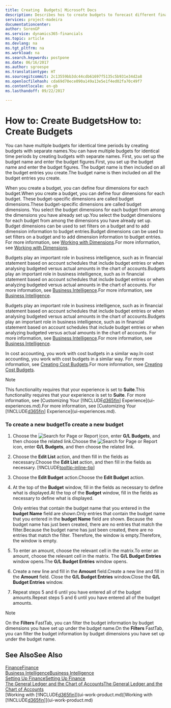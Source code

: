 ```yaml
---
title: Creating  Budgets| Microsoft Docs
description: Describes hos to create budgets to forecast different financial activities and assign dimensions for business intelligence purposes.
services: project-madeira
documentationcenter: 
author: SorenGP
ms.service: dynamics365-financials
ms.topic: article
ms.devlang: na
ms.tgt_pltfrm: na
ms.workload: na
ms.search.keywords: postpone
ms.date: 06/16/2017
ms.author: sgroespe
ms.translationtype: HT
ms.sourcegitcommit: 2c13559bb3dc44cdb61697f5135c5b931e34d2a8
ms.openlocfilehash: cda69d70ece090a149a13e5e1f4ed02fa70c49f7
ms.contentlocale: en-gb
ms.lasthandoff: 09/22/2017

---
```

# <a name="how-to-create--budgets"></a><span data-ttu-id="1322e-103">How to: Create  Budgets</span><span class="sxs-lookup"><span data-stu-id="1322e-103">How to: Create  Budgets</span></span>
<span data-ttu-id="1322e-104">You can have multiple budgets for identical time periods by creating budgets with separate names.</span><span class="sxs-lookup"><span data-stu-id="1322e-104">You can have multiple budgets for identical time periods by creating budgets with separate names.</span></span> <span data-ttu-id="1322e-105">First, you set up the budget name and enter the budget figures.</span><span class="sxs-lookup"><span data-stu-id="1322e-105">First, you set up the budget name and enter the budget figures.</span></span> <span data-ttu-id="1322e-106">The budget name is then included on all the budget entries you create.</span><span class="sxs-lookup"><span data-stu-id="1322e-106">The budget name is then included on all the budget entries you create.</span></span>  

 <span data-ttu-id="1322e-107">When you create a budget, you can define four dimensions for each budget.</span><span class="sxs-lookup"><span data-stu-id="1322e-107">When you create a budget, you can define four dimensions for each budget.</span></span> <span data-ttu-id="1322e-108">These budget-specific dimensions are called budget dimensions.</span><span class="sxs-lookup"><span data-stu-id="1322e-108">These budget-specific dimensions are called budget dimensions.</span></span> <span data-ttu-id="1322e-109">You select the budget dimensions for each budget from among the dimensions you have already set up.</span><span class="sxs-lookup"><span data-stu-id="1322e-109">You select the budget dimensions for each budget from among the dimensions you have already set up.</span></span> <span data-ttu-id="1322e-110">Budget dimensions can be used to set filters on a budget and to add dimension information to budget entries.</span><span class="sxs-lookup"><span data-stu-id="1322e-110">Budget dimensions can be used to set filters on a budget and to add dimension information to budget entries.</span></span> <span data-ttu-id="1322e-111">For more information, see [Working with Dimensions](finance-dimensions.md).</span><span class="sxs-lookup"><span data-stu-id="1322e-111">For more information, see [Working with Dimensions](finance-dimensions.md).</span></span>

 <span data-ttu-id="1322e-112">Budgets play an important role in business intelligence, such as in financial statement based on account schedules that include budget entries or when analysing budgeted versus actual amounts in the chart of accounts.</span><span class="sxs-lookup"><span data-stu-id="1322e-112">Budgets play an important role in business intelligence, such as in financial statement based on account schedules that include budget entries or when analyzing budgeted versus actual amounts in the chart of accounts.</span></span> <span data-ttu-id="1322e-113">For more information, see [Business Intelligence](bi.md).</span><span class="sxs-lookup"><span data-stu-id="1322e-113">For more information, see [Business Intelligence](bi.md).</span></span>

 <span data-ttu-id="1322e-114">Budgets play an important role in business intelligence, such as in financial statement based on account schedules that include budget entries or when analysing budgeted versus actual amounts in the chart of accounts.</span><span class="sxs-lookup"><span data-stu-id="1322e-114">Budgets play an important role in business intelligence, such as in financial statement based on account schedules that include budget entries or when analyzing budgeted versus actual amounts in the chart of accounts.</span></span> <span data-ttu-id="1322e-115">For more information, see [Business Intelligence](bi.md).</span><span class="sxs-lookup"><span data-stu-id="1322e-115">For more information, see [Business Intelligence](bi.md).</span></span>

<span data-ttu-id="1322e-116">In cost accounting, you work with cost budgets in a similar way.</span><span class="sxs-lookup"><span data-stu-id="1322e-116">In cost accounting, you work with cost budgets in a similar way.</span></span> <span data-ttu-id="1322e-117">For more information, see [Creating Cost Budgets](finance-create-cost-budgets.md).</span><span class="sxs-lookup"><span data-stu-id="1322e-117">For more information, see [Creating Cost Budgets](finance-create-cost-budgets.md).</span></span>    

 > [!NOTE]  
>   <span data-ttu-id="1322e-118">This functionality requires that your experience is set to **Suite**.</span><span class="sxs-lookup"><span data-stu-id="1322e-118">This functionality requires that your experience is set to **Suite**.</span></span> <span data-ttu-id="1322e-119">For more information, see [Customizing Your [!INCLUDE[d365fin](includes/d365fin_md.md)] Experience](ui-experiences.md).</span><span class="sxs-lookup"><span data-stu-id="1322e-119">For more information, see [Customizing Your [!INCLUDE[d365fin](includes/d365fin_md.md)] Experience](ui-experiences.md).</span></span>  

### <a name="to-create-a-new-budget"></a><span data-ttu-id="1322e-120">To create a new budget</span><span class="sxs-lookup"><span data-stu-id="1322e-120">To create a new budget</span></span>  

1. <span data-ttu-id="1322e-121">Choose the ![Search for Page or Report](media/ui-search/search_small.png "Search for Page or Report icon") icon, enter **G/L Budgets**, and then choose the related link.</span><span class="sxs-lookup"><span data-stu-id="1322e-121">Choose the ![Search for Page or Report](media/ui-search/search_small.png "Search for Page or Report icon") icon, enter **G/L Budgets**, and then choose the related link.</span></span>  
2. <span data-ttu-id="1322e-122">Choose the **Edit List** action, and then fill in the fields as necessary.</span><span class="sxs-lookup"><span data-stu-id="1322e-122">Choose the **Edit List** action, and then fill in the fields as necessary.</span></span> [!INCLUDE[tooltip-inline-tip](includes/tooltip-inline-tip_md.md)]  
3. <span data-ttu-id="1322e-123">Choose the **Edit Budget** action.</span><span class="sxs-lookup"><span data-stu-id="1322e-123">Choose the **Edit Budget** action.</span></span>
4. <span data-ttu-id="1322e-124">At the top of the **Budget** window, fill in the fields as necessary to define what is displayed.</span><span class="sxs-lookup"><span data-stu-id="1322e-124">At the top of the **Budget** window, fill in the fields as necessary to define what is displayed.</span></span>  

    <span data-ttu-id="1322e-125">Only entries that contain the budget name that you entered in the **budget Name** field are shown.</span><span class="sxs-lookup"><span data-stu-id="1322e-125">Only entries that contain the budget name that you entered in the **budget Name** field are shown.</span></span> <span data-ttu-id="1322e-126">Because the budget name has just been created, there are no entries that match the filter.</span><span class="sxs-lookup"><span data-stu-id="1322e-126">Because the budget name has just been created, there are no entries that match the filter.</span></span> <span data-ttu-id="1322e-127">Therefore, the window is empty.</span><span class="sxs-lookup"><span data-stu-id="1322e-127">Therefore, the window is empty.</span></span>  
5. <span data-ttu-id="1322e-128">To enter an amount, choose the relevant cell in the matrix.</span><span class="sxs-lookup"><span data-stu-id="1322e-128">To enter an amount, choose the relevant cell in the matrix.</span></span> <span data-ttu-id="1322e-129">The **G/L Budget Entries** window opens.</span><span class="sxs-lookup"><span data-stu-id="1322e-129">The **G/L Budget Entries** window opens.</span></span>  
6. <span data-ttu-id="1322e-130">Create a new line and fill in the **Amount** field.</span><span class="sxs-lookup"><span data-stu-id="1322e-130">Create a new line and fill in the **Amount** field.</span></span> <span data-ttu-id="1322e-131">Close the **G/L Budget Entries** window.</span><span class="sxs-lookup"><span data-stu-id="1322e-131">Close the **G/L Budget Entries** window.</span></span>  
7. <span data-ttu-id="1322e-132">Repeat steps 5 and 6 until you have entered all of the budget amounts.</span><span class="sxs-lookup"><span data-stu-id="1322e-132">Repeat steps 5 and 6 until you have entered all of the budget amounts.</span></span>  

> [!NOTE]  
>  <span data-ttu-id="1322e-133">On the **Filters** FastTab, you can filter the budget information by budget dimensions you have set up under the budget name.</span><span class="sxs-lookup"><span data-stu-id="1322e-133">On the **Filters** FastTab, you can filter the budget information by budget dimensions you have set up under the budget name.</span></span>   

## <a name="see-also"></a><span data-ttu-id="1322e-134">See Also</span><span class="sxs-lookup"><span data-stu-id="1322e-134">See Also</span></span>
[<span data-ttu-id="1322e-135">Finance</span><span class="sxs-lookup"><span data-stu-id="1322e-135">Finance</span></span>](finance.md)  
[<span data-ttu-id="1322e-136">Business Intelligence</span><span class="sxs-lookup"><span data-stu-id="1322e-136">Business Intelligence</span></span>](bi.md)  
[<span data-ttu-id="1322e-137">Setting Up Finance</span><span class="sxs-lookup"><span data-stu-id="1322e-137">Setting Up Finance</span></span>](finance-setup-finance.md)  
[<span data-ttu-id="1322e-138">The General Ledger and the Chart of Accounts</span><span class="sxs-lookup"><span data-stu-id="1322e-138">The General Ledger and the Chart of Accounts</span></span>](finance-general-ledger.md)  
<span data-ttu-id="1322e-139">[Working with [!INCLUDE[d365fin](includes/d365fin_md.md)]](ui-work-product.md)</span><span class="sxs-lookup"><span data-stu-id="1322e-139">[Working with [!INCLUDE[d365fin](includes/d365fin_md.md)]](ui-work-product.md)</span></span>  

